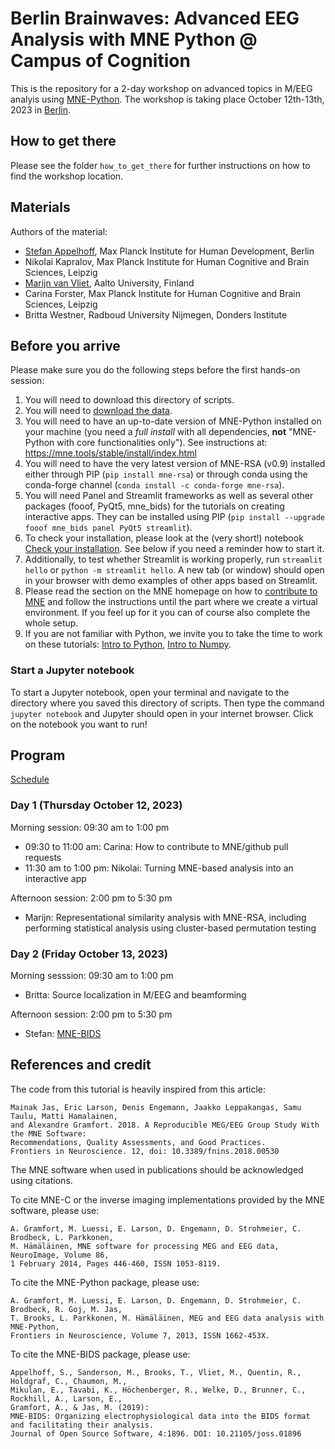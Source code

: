 # Berlin Brainwaves: Advanced EEG Analysis with MNE Python @ Campus of Cognition

This is the repository for a 2-day workshop on advanced topics in M/EEG analyis using [MNE-Python](https://github.com/mne-tools/mne-python).
The workshop is taking place October 12th-13th, 2023 in [Berlin](https://maps.app.goo.gl/nuLLdxN6jgG276e28).

## How to get there

Please see the folder `how_to_get_there` for further instructions on how to find the workshop location.

## Materials

Authors of the material:

- [Stefan Appelhoff](https://stefanappelhoff.com/), Max Planck Institute for Human Development, Berlin
- Nikolai Kapralov, Max Planck Institute for Human Cognitive and Brain Sciences, Leipzig
- [Marijn van Vliet](https://cmhc.fi), Aalto University, Finland
- Carina Forster, Max Planck Institute for Human Cognitive and Brain Sciences, Leipzig
- Britta Westner, Radboud University Nijmegen, Donders Institute

## Before you arrive

Please make sure you do the following steps before the first hands-on session:

1. You will need to download this directory of scripts.
1. You will need to [download the data](https://drive.google.com/file/d/1etefiAIRG6CMBeU91Fu2CTqM5KT9Ng_Z/view?usp=sharing).
1. You will need to have an up-to-date version of MNE-Python installed on your machine (you need a *full install* with all dependencies, **not** "MNE-Python with core functionalities only"). See instructions at: https://mne.tools/stable/install/index.html
1. You will need to have the very latest version of MNE-RSA (v0.9) installed either through PIP (`pip install mne-rsa`) or through conda using the conda-forge channel (`conda install -c conda-forge mne-rsa`).
1. You will need Panel and Streamlit frameworks as well as several other packages (fooof, PyQt5, mne_bids) for the tutorials on creating interactive apps. They can be installed using PIP (`pip install --upgrade fooof mne_bids panel PyQt5 streamlit`).
1. To check your installation, please look at the (very short!) notebook [Check your installation](Installation_check.ipynb). See below if you need a reminder how to start it.
1. Additionally, to test whether Streamlit is working properly, run `streamlit hello` or `python -m streamlit hello`. A new tab (or window) should open in your browser with demo examples of other apps based on Streamlit.
1. Please read the section on the MNE homepage on how to [contribute to MNE](https://mne.tools/stable/install/contributing.html) and follow the instructions until the part where we create a virtual environment. If you feel up for it you can of course also complete the whole setup.
1. If you are not familiar with Python, we invite you to take the time to work on these tutorials:
[Intro to Python](intro_to_python/0a-Intro_Python.ipynb), [Intro to Numpy](intro_to_python/0b-Intro_Numpy.ipynb).

### Start a Jupyter notebook

To start a Jupyter notebook, open your terminal and navigate to the directory where you saved this directory of scripts.
Then type the command `jupyter notebook` and Jupyter should open in your internet browser.
Click on the notebook you want to run!

## Program

[Schedule](https://drive.google.com/file/d/1o6mkPc0kqhSllp1KC_MS-U4LrRhGeVte/view?usp=drive_link)

### Day 1 (Thursday October 12, 2023)

Morning session: 09:30 am to 1:00 pm

- 09:30 to 11:00 am: Carina: How to contribute to MNE/github pull requests
- 11:30 am to 1:00 pm: Nikolai: Turning MNE-based analysis into an interactive app

Afternoon session: 2:00 pm to 5:30 pm

- Marijn: Representational similarity analysis with MNE-RSA, including performing statistical analysis using cluster-based permutation testing

### Day 2 (Friday October 13, 2023)

Morning sesssion: 09:30 am to 1:00 pm

- Britta: Source localization in M/EEG and beamforming

Afternoon session: 2:00 pm to 5:30 pm

- Stefan: [MNE-BIDS](https://github.com/mne-tools/mne-bids)

## References and credit

The code from this tutorial is heavily inspired from this article:

	Mainak Jas, Eric Larson, Denis Engemann, Jaakko Leppakangas, Samu Taulu, Matti Hamalainen,
	and Alexandre Gramfort. 2018. A Reproducible MEG/EEG Group Study With the MNE Software:
	Recommendations, Quality Assessments, and Good Practices.
	Frontiers in Neuroscience. 12, doi: 10.3389/fnins.2018.00530

The MNE software when used in publications should be acknowledged using citations.

To cite MNE-C or the inverse imaging implementations provided by the MNE software, please use:

	A. Gramfort, M. Luessi, E. Larson, D. Engemann, D. Strohmeier, C. Brodbeck, L. Parkkonen,
	M. Hämäläinen, MNE software for processing MEG and EEG data, NeuroImage, Volume 86,
	1 February 2014, Pages 446-460, ISSN 1053-8119.

To cite the MNE-Python package, please use:

	A. Gramfort, M. Luessi, E. Larson, D. Engemann, D. Strohmeier, C. Brodbeck, R. Goj, M. Jas,
	T. Brooks, L. Parkkonen, M. Hämäläinen, MEG and EEG data analysis with MNE-Python,
	Frontiers in Neuroscience, Volume 7, 2013, ISSN 1662-453X.

To cite the MNE-BIDS package, please use:

	Appelhoff, S., Sanderson, M., Brooks, T., Vliet, M., Quentin, R., Holdgraf, C., Chaumon, M.,
	Mikulan, E., Tavabi, K., Höchenberger, R., Welke, D., Brunner, C., Rockhill, A., Larson, E.,
	Gramfort, A., & Jas, M. (2019):
	MNE-BIDS: Organizing electrophysiological data into the BIDS format and facilitating their analysis.
	Journal of Open Source Software, 4:1896. DOI: 10.21105/joss.01896
